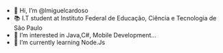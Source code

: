 - 👋 Hi, I’m @lmiguelcardoso
- 📚 I.T student at Instituto Federal de Educação, Ciência e Tecnologia de São Paulo
- 👀 I’m interested in Java,C#, Mobile Development...
- 🌱 I’m currently learning Node.Js




